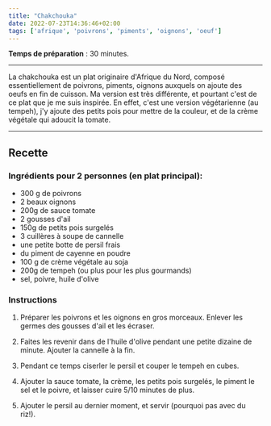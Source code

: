 ```yaml
---
title: "Chakchouka"
date: 2022-07-23T14:36:46+02:00
tags: ['afrique', 'poivrons', 'piments', 'oignons', 'oeuf']
---
```


**Temps de préparation** : 30 minutes.

---

La chakchouka est un plat originaire d'Afrique du Nord, composé essentiellement de poivrons, piments, oignons auxquels on ajoute des oeufs en fin de cuisson. Ma version est très différente, et pourtant c'est de ce plat que je me suis inspirée. En effet, c'est une version végétarienne (au tempeh), j'y ajoute des petits pois pour mettre de la couleur, et de la crème végétale qui adoucit la tomate.

---

## Recette

### Ingrédients pour 2 personnes (en plat principal):

- 300 g de poivrons
- 2 beaux oignons
- 200g de sauce tomate
- 2 gousses d'ail
- 150g de petits pois surgelés
- 3 cuillères à soupe de cannelle
- une petite botte de persil frais
- du piment de cayenne en poudre
- 100 g de crème végétale au soja
- 200g de tempeh (ou plus pour les plus gourmands)
- sel, poivre, huile d'olive

### Instructions

1. Préparer les poivrons et les oignons en gros morceaux. Enlever les germes des gousses d'ail et les écraser.

2. Faites les revenir dans de l'huile d'olive pendant une petite dizaine de minute. Ajouter la cannelle à la fin.

3. Pendant ce temps ciserler le persil et couper le tempeh en cubes.

4. Ajouter la sauce tomate, la crème, les petits pois surgelés, le piment le sel et le poivre, et laisser cuire 5/10 minutes de plus.

5. Ajouter le persil au dernier moment, et servir (pourquoi pas avec du riz!).
